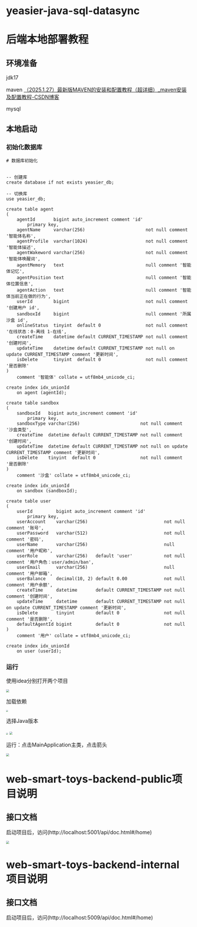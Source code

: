 # yeasier-java-sql-datasync

# 后端本地部署教程

## 环境准备

jdk17

maven [（2025.1.27）最新版MAVEN的安装和配置教程（超详细）_maven安装及配置教程-CSDN博客](https://blog.csdn.net/m0_73804764/article/details/139898041)

mysql

## 本地启动

### 初始化数据库

```mysql
# 数据库初始化


-- 创建库
create database if not exists yeasier_db;

-- 切换库
use yeasier_db;

create table agent
(
    agentId       bigint auto_increment comment 'id'
        primary key,
    agentName     varchar(256)                       not null comment '智能体名称',
    agentProfile  varchar(1024)                      not null comment '智能体描述',
    agentWakeword varchar(256)                       not null comment '智能体唤醒词',
    agentMemory   text                               null comment '智能体记忆',
    agentPosition text                               null comment '智能体位置信息',
    agentAction   text                               null comment '智能体当前正在做的行为',
    userId        bigint                             not null comment '创建用户 id',
    sandboxId     bigint                             null comment '所属沙盒 id',
    onlineStatus  tinyint  default 0                 not null comment '在线状态：0-离线 1-在线',
    createTime    datetime default CURRENT_TIMESTAMP not null comment '创建时间',
    updateTime    datetime default CURRENT_TIMESTAMP not null on update CURRENT_TIMESTAMP comment '更新时间',
    isDelete      tinyint  default 0                 not null comment '是否删除'
)
    comment '智能体' collate = utf8mb4_unicode_ci;

create index idx_unionId
    on agent (agentId);

create table sandbox
(
    sandboxId   bigint auto_increment comment 'id'
        primary key,
    sandboxType varchar(256)                       not null comment '沙盒类型',
    createTime  datetime default CURRENT_TIMESTAMP not null comment '创建时间',
    updateTime  datetime default CURRENT_TIMESTAMP not null on update CURRENT_TIMESTAMP comment '更新时间',
    isDelete    tinyint  default 0                 not null comment '是否删除'
)
    comment '沙盒' collate = utf8mb4_unicode_ci;

create index idx_unionId
    on sandbox (sandboxId);

create table user
(
    userId         bigint auto_increment comment 'id'
        primary key,
    userAccount    varchar(256)                             not null comment '账号',
    userPassword   varchar(512)                             not null comment '密码',
    userName       varchar(256)                             null comment '用户昵称',
    userRole       varchar(256)   default 'user'            not null comment '用户角色：user/admin/ban',
    userEmail      varchar(256)                             null comment '用户邮箱',
    userBalance    decimal(10, 2) default 0.00              not null comment '用户余额',
    createTime     datetime       default CURRENT_TIMESTAMP not null comment '创建时间',
    updateTime     datetime       default CURRENT_TIMESTAMP not null on update CURRENT_TIMESTAMP comment '更新时间',
    isDelete       tinyint        default 0                 not null comment '是否删除',
    defaultAgentId bigint         default 0                 not null
)
    comment '用户' collate = utf8mb4_unicode_ci;

create index idx_unionId
    on user (userId);
```

### 运行

使用idea分别打开两个项目

<img src="./images/1.png" style="zoom: 50%;">



加载依赖

<img src="./images/2.png" style="zoom: 33%;">

选择Java版本

<img src="./images/3.png" style="zoom: 33%;">

<img src="./images/4.png" style="zoom: 50%;">



运行：点击MainApplication主类，点击箭头

<img src="./images/5.png" style="zoom: 50%;">





# web-smart-toys-backend-public项目说明

## 接口文档

启动项目后，访问(http://localhost:5001/api/doc.html#/home)

<img src="./images/6.png" style="zoom: 50%;">







# web-smart-toys-backend-internal 项目说明

## 接口文档

启动项目后，访问(http://localhost:5009/api/doc.html#/home)